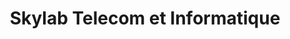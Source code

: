---
title: "Skylab Telecom et Informatique"
url: /vincennes/skylab-telecom-et-informatique/
shop: ordinateur
---